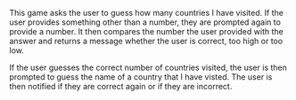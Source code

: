 This game asks the user to guess how many countries I have visited. If the user provides something other than a number, they are prompted again to provide a number. It then compares the number the user provided with the answer and returns a message whether the user is correct, too high or too low.

If the user guesses the correct number of countries visited, the user is then prompted to guess the name of a country that I have visted. The user is then notified if they are correct again or if they are incorrect.